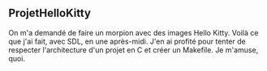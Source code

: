 ## ProjetHelloKitty


On m'a demandé de faire un morpion avec des images Hello Kitty. Voilà ce que j'ai fait, avec SDL, en une après-midi. J'en ai profité pour tenter de respecter l'architecture d'un projet en  C et créer un Makefile. Je m'amuse, quoi.
